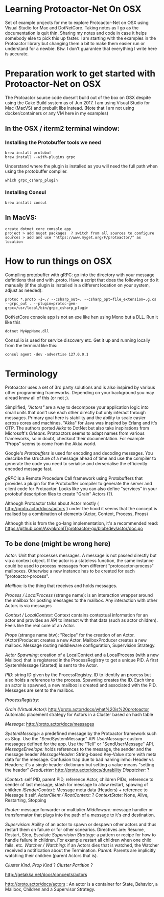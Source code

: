 # Learning Protoactor-Net On OSX
Set of example projects for me to explore Protoactor-Net on OSX using Visual Studio for Mac and DotNetCore. Taking notes as I go as the documentation is quit thin. Sharing my notes and code in case it helps somebody else to pick this up faster. I am starting with the examples in the Protoactor library but changing them a bit to make them easier run or understand for a newbie. Btw. I don't guarantee that everything I write here is accurate.

# Preparation work to get started with Protoactor-Net on OSX
The Protoactor source code doesn’t build out of the box on OSX despite using the Cake Build system as of Jun 2017. I am using Visual Studio for Mac (MacVS) and prebuilt libs instead. (Note that I am not using docker/containers or any VM here in my examples)

## In the OSX / iterm2 terminal window: 

### Installing the Protobuffer tools we need
	brew install protobuf
	brew install --with-plugins grpc

Understand where the plugin is installed as you will need the full path when using the protobuffer compiler.

	which grpc_csharp_plugin

### Installing Consul
	brew install consul

## In MacVS:
	create dotnet core console app
	project > add nuget packages  ? switch from all sources to configure sources > add and use "https://www.myget.org/F/protoactor/“ as location

# How to run things on OSX
Compiling protobuffer with gRPC: go into the directory with your message definitions that end with .proto. Have a script that does the following or do it manually (if the plugin is installed in a different location on your system, adjust as needed):

	protoc *.proto -I=./ --csharp_out=. --csharp_opt=file_extension=.g.cs --grpc_out . --plugin=protoc-gen-grpc=/usr/local/bin/grpc_csharp_plugin

DotNetCore console app is not an exe like hen using Mono but a DLL. Run it like this

	dotnet MyAppName.dll

Consul.io is used for service discovery etc. Get it up and running locally from the terminal like this:

	consul agent -dev -advertise 127.0.0.1


# Terminology
Protoactor uses a set of 3rd party solutions and is also inspired by various other programming frameworks. Depending on your background you may alread know all of this (or not ;).

Simplified, *"Actors"* are a way to decompose your application logic into small units that don't use each other directly but only interact through messages. Primary goal here is stability and the ability to scale easier across cores and machines. "Akka" for Java was inspired by Erlang and it's OTP. The authors ported *Akka* to DotNet but also take inspirations from Microsoft's *Orleans*. Protoactors seems to adapt names from various frameworks, so in doubt, checkout their documentation. For example "Props" seems to come from the Akka world.

Google's *Protobuffers* is used for encoding and decoding messages. You describe the structure of a message ahead of time and use the compiler to generate the code you need to serialise and derserialise the efficiently encoded message fast.

*gRPC* is a Remote Procedure Call framework using Protobuffers that provides a plugin for the Protobuffer compiler to generate the server and client code for Protoactor. Looks like you can also define "services" in your protobuf description files to create "Grain" Actors (?).

Although Protoactor talks about Actor mostly ( http://proto.actor/docs/actors ) under the hood it seems that the concept is realised by a combination of elements (Actor, Context, Process, Props)

Although this is from the go-lang implementation, it's a recommended read: https://github.com/AsynkronIT/protoactor-go/blob/dev/actor/doc.go

## To be done (might be wrong here)

*Actor:* Unit that processes messages. A message is not passed directly but via a context object. If the actor is a stateless function, the same instance could be used to process messages from different "protocactor-process" mailboxes. Otherwise a new instance has to be created for each "protoactor-process".

*Mailbox:* is the thing that receives and holds messages.

*Process / LocalProcess* (strange name): is an interaction wrapper around the mailbox for posting messages to the mailbox. Any interaction with other Actors is via messages

*Context / LocalContext:* Context contains contextual information for an actor and provides an API to interact with that data (such as actor children). Feels like the real core of an Actor.

*Props* (strange name btw): "Recipe" for the creation of an Actor. (Actor)Producer: creates a new Actor. MailboxProducer creates a new mailbox. Message routing middleware configuration, Supervision Strategy.

*Actor Spawning*: creation of a LocalContext and a LocalProcess (with a new Mailbox) that is registered in the ProcessRegistry to get a unique PID. A first SystemMessage (Started) is sent to the Actor.


*PID*: string ID given by the ProcessRegistry. ID to identify an process but also holds a reference to the process. Spawning creates the ID. Each time an actor is spawned, a new mailbox is created and associated with the PID. Messages are sent to the mailbox.

*ProcessRegistry*: 

*Grain (Virtual Actor)*: http://proto.actor/docs/what%20is%20protoactor   Automatic placement strategy for Actors in a Cluster based on hash table


*Message:* http://proto.actor/docs/messages

*SystemMessage:* a predefined message by the Protoactor framework such as Stop. Use the "SendSystemMessage" API
*UserMessage:* custom messages defined for the app. Use the "Tell" or "SendUserMessage" API.
*MessageEnvelope:* holds references to the message, the sender and the message header
*MessageHeader:* String-based Key-Value store with meta data for the message. Confusion trap due to bad naming imho: Header vs Headers; it's a single header dictionary but setting a value means "setting the header"
*DeadLetter:* http://proto.actor/docs/durability
*Dispatcher:* ?


*IContext:* self PID, parent PID, reference Actor, children PIDs, reference to sender of last message, stash for message to allow restart, spawing of children
*ISenderContext:* Message meta data (Headers) + reference to Message it self.
*ActorClient / RootContext:* ?
*ContextState:* None, Alive, Restarting, Stopping

*Router:* message forwarder or multiplier
*Middleware:* message handler or transformator that plugs into the path of a message to it's end destination.

*Supervision:* Ability of an actor to spawn or despawn other actors and thus restart them on failure or for other scnearios. Directives are: Resume, Restart, Stop, Escalate
*Supervision Strategy:* a pattern or recipe for how to handle failure in children. For example restart all children when one child fails. etc.
*Watcher / Watching:* if an Actors dies that is watched, the Watcher received a notification about the Termination.
*Parent:* Parents are implicitly watching their children (parent Actors that is).

*Cluster Kind, Prop Kind* ?
*Cluster Partition* ?

http://getakka.net/docs/concepts/actors

http://proto.actor/docs/actors  :  An actor is a container for State, Behavior, a Mailbox, Children and a Supervisor Strategy.

